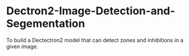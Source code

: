 # Dectron2-Image-Detection-and-Segementation
To build a Dectectron2 model that can detect zones and inhibitions in a given image.
